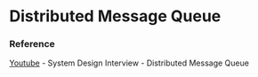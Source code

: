 # Distributed Message Queue

### Reference

[Youtube](https://youtu.be/iJLL-KPqBpM) - System Design Interview - Distributed Message Queue